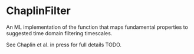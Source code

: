 # ChaplinFilter
An ML implementation of the function that maps fundamental properties to suggested time domain filtering timescales.

See Chaplin et al. in press for full details TODO.
